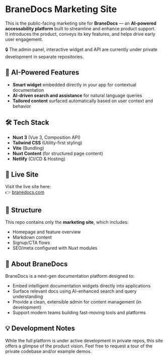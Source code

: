 # BraneDocs Marketing Site

This is the public-facing marketing site for **BraneDocs** — an **AI-powered accessability platform** built to streamline and enhance product support.  
It introduces the product, conveys its key features, and helps drive early user engagement.

🔒 The admin panel, interactive widget and API are currently under private development in separate repositories.

## 🧠 AI-Powered Features

- **Smart widget** embedded directly in your app for contextual documentation
- **AI-driven search and assistance** for natural language queries
- **Tailored content** surfaced automatically based on user context and behavior

## 🛠 Tech Stack

- **Nuxt 3** (Vue 3, Composition API)
- **Tailwind CSS** (Utility-first styling)
- **Vite** (Bundling)
- **Nuxt Content** (for structured page content)
- **Netlify** (CI/CD & Hosting)

## 🚀 Live Site

Visit the live site here:  
👉 [branedocs.com](https://branedocs.com)

## 📁 Structure

This repo contains only the **marketing site**, which includes:

- Homepage and feature overview
- Markdown content
- Signup/CTA flows
- SEO/meta configured with Nuxt modules

## 🔮 About BraneDocs

BraneDocs is a next-gen documentation platform designed to:

- Embed intelligent documentation widgets directly into applications
- Surface relevant docs using AI-enhanced search and query understanding
- Provide a clean, extensible admin for content management (in development)
- Support modern teams building fast-moving tools and platforms

## 💡 Development Notes

While the full platform is under active development in private repos, this site offers a glimpse of the product vision. Feel free to request a tour of the private codebase and/or example demos.
